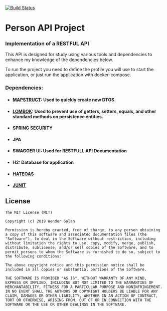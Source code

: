 [![Build Status](https://travis-ci.org/WenderGalan/person-api-spring-boot.svg?branch=master)](https://travis-ci.org/WenderGalan/person-api-spring-boot)

# Person API Project
### Implementation of a RESTFUL API

This API is designed for study using various tools and dependencies to enhance my knowledge of the dependencies below.

To run the project you need to define the profile you will use to start the application, or just run the application with docker-compose.

### Dependencies:
  - #### [MAPSTRUCT](https://mapstruct.org/): Used to quickly create new DTOS.
  - #### [LOMBOK](https://projectlombok.org/): Used to prevent use of getters, setters, equals, and other standard methods on persistence entities.
  - #### SPRING SECURITY
  - #### JPA
  - #### SWAGGER UI: Used for RESTFULL API Documentation
  - #### H2: Database for application
  - #### [HATEOAS](https://spring.io/projects/spring-hateoas)
  - #### [JUNIT](https://junit.org/junit5/)
  
 ## License
```
The MIT License (MIT)

Copyright (c) 2019 Wender Galan

Permission is hereby granted, free of charge, to any person obtaining a copy of this software and associated documentation files (the "Software"), to deal in the Software without restriction, including without limitation the rights to use, copy, modify, merge, publish, distribute, sublicense, and/or sell copies of the Software, and to permit persons to whom the Software is furnished to do so, subject to the following conditions:

The above copyright notice and this permission notice shall be included in all copies or substantial portions of the Software.

THE SOFTWARE IS PROVIDED "AS IS", WITHOUT WARRANTY OF ANY KIND, EXPRESS OR IMPLIED, INCLUDING BUT NOT LIMITED TO THE WARRANTIES OF MERCHANTABILITY, FITNESS FOR A PARTICULAR PURPOSE AND NONINFRINGEMENT. IN NO EVENT SHALL THE AUTHORS OR COPYRIGHT HOLDERS BE LIABLE FOR ANY CLAIM, DAMAGES OR OTHER LIABILITY, WHETHER IN AN ACTION OF CONTRACT, TORT OR OTHERWISE, ARISING FROM, OUT OF OR IN CONNECTION WITH THE SOFTWARE OR THE USE OR OTHER DEALINGS IN THE SOFTWARE.
```
